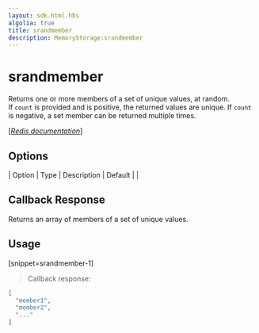 ```yaml
---
layout: sdk.html.hbs
algolia: true
title: srandmember
description: MemoryStorage:srandmember
---
```


  

# srandmember
Returns one or more members of a set of unique values, at random.  
If `count` is provided and is positive, the returned values are unique. If `count` is negative, a set member can be returned multiple times.

[[_Redis documentation_]](https://redis.io/commands/srandmember)


## Options

| Option | Type | Description | Default |
|
## Callback Response

Returns an array of members of a set of unique values.

## Usage

[snippet=srandmember-1]
> Callback response:

```json
[
  "member1",
  "member2",
  "..."
]
```